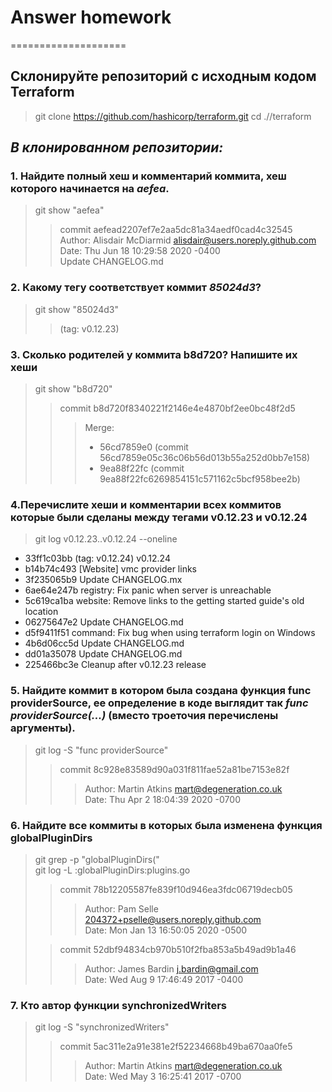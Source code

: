 # Answer homework
====================
## Склонируйте репозиторий с исходным кодом Terraform
> git clone https://github.com/hashicorp/terraform.git
> cd .//terraform
## *В клонированном репозитории:*
### 1. Найдите полный хеш и комментарий коммита, хеш которого начинается на *aefea*.
> git show "aefea"
>>commit aefead2207ef7e2aa5dc81a34aedf0cad4c32545  
>>Author: Alisdair McDiarmid <alisdair@users.noreply.github.com>  
>>Date:   Thu Jun 18 10:29:58 2020 -0400  
>> Update CHANGELOG.md 
### 2. Какому тегу соответствует коммит *85024d3*?
> git show "85024d3"
>> (tag: v0.12.23)
### 3. Сколько родителей у коммита **b8d720**? Напишите их хеши
> git show "b8d720"
>> commit b8d720f8340221f2146e4e4870bf2ee0bc48f2d5  
>>> Merge:  
>>> - 56cd7859e0 (commit 56cd7859e05c36c06b56d013b55a252d0bb7e158)  
>>> - 9ea88f22fc (commit 9ea88f22fc6269854151c571162c5bcf958bee2b)
### 4.Перечислите хеши и комментарии всех коммитов которые были сделаны между тегами **v0.12.23 и v0.12.24**
> git log v0.12.23..v0.12.24 --oneline   
>
- 33ff1c03bb (tag: v0.12.24) v0.12.24  
- b14b74c493 [Website] vmc provider links  
- 3f235065b9 Update CHANGELOG.mx  
- 6ae64e247b registry: Fix panic when server is unreachable  
- 5c619ca1ba website: Remove links to the getting started guide's old location  
- 06275647e2 Update CHANGELOG.md  
- d5f9411f51 command: Fix bug when using terraform login on Windows  
- 4b6d06cc5d Update CHANGELOG.md  
- dd01a35078 Update CHANGELOG.md  
- 225466bc3e Cleanup after v0.12.23 release

### 5. Найдите коммит в котором была создана функция func providerSource, ее определение в коде выглядит так ***func providerSource(...)*** (вместо троеточия перечислены аргументы).
> git log -S "func providerSource"
>>commit 8c928e83589d90a031f811fae52a81be7153e82f
>>>Author: Martin Atkins <mart@degeneration.co.uk>  
Date:   Thu Apr 2 18:04:39 2020 -0700

### 6. Найдите все коммиты в которых была изменена функция **globalPluginDirs**
> git grep -p "globalPluginDirs("  
> git log -L :globalPluginDirs:plugins.go
>>commit 78b12205587fe839f10d946ea3fdc06719decb05  
>>>Author: Pam Selle <204372+pselle@users.noreply.github.com>  
   Date:   Mon Jan 13 16:50:05 2020 -0500  
>
>>commit 52dbf94834cb970b510f2fba853a5b49ad9b1a46  
>>>Author: James Bardin <j.bardin@gmail.com>  
   Date:   Wed Aug 9 17:46:49 2017 -0400

### 7. Кто автор функции **synchronizedWriters**
> git log -S "synchronizedWriters"  
>> commit 5ac311e2a91e381e2f52234668b49ba670aa0fe5  
>>> Author: Martin Atkins <mart@degeneration.co.uk>  
Date:   Wed May 3 16:25:41 2017 -0700
